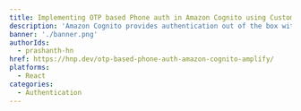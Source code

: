 ```yaml
---
title: Implementing OTP based Phone auth in Amazon Cognito using Custom Auth Flow & Amplify
description: 'Amazon Cognito provides authentication out of the box with support for most of the authentication methods. I wanted to have Phone & OTP based authentication for my app since it’s gaining lot of popularity in India.'
banner: './banner.png'
authorIds:
  - prashanth-hn
href: https://hnp.dev/otp-based-phone-auth-amazon-cognito-amplify/
platforms:
  - React
categories:
  - Authentication
---
```

